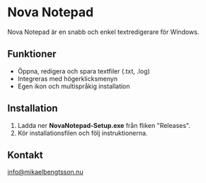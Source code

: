 




# Nova Notepad

Nova Notepad är en snabb och enkel textredigerare för Windows.

## Funktioner

- Öppna, redigera och spara textfiler (.txt, .log)
- Integreras med högerklicksmenyn
- Egen ikon och multispråkig installation

## Installation

1. Ladda ner **NovaNotepad-Setup.exe** från fliken "Releases".
2. Kör installationsfilen och följ instruktionerna.

## Kontakt

info@mikaelbengtsson.nu






